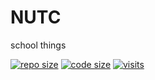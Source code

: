# NUTC
school things

[![repo size](https://img.shields.io/github/repo-size/oporu/NUTC?style=for-the-badge)](../../)
[![code size](https://img.shields.io/github/languages/code-size/oporu/NUTC?style=for-the-badge)](../../)
[![visits](https://img.shields.io/badge/dynamic/json?color=777777&label=visits&style=for-the-badge&query=value&url=https%3A%2F%2Fapi.countapi.xyz%2Fget%2Foporu.github.io%2FNUTC?style=for-the-badge)](oporu.github.io/NUTC)
